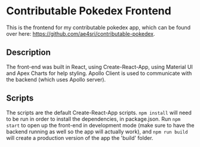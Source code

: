 # Contributable Pokedex Frontend
This is the frontend for my contributable pokedex app, which can be found over here: https://github.com/ae4sri/contributable-pokedex.

## Description

The front-end was built in React, using Create-React-App, using Material UI and Apex Charts for help styling. Apollo Client is used to communicate with the backend (which uses Apollo server). 

## Scripts

The scripts are the default Create-React-App scripts. `npm install` will need to be run in order to install the dependencies, in package.json. Run `npm start` to open up the front-end in development mode (make sure to have the backend running as well so the app will actually work), and `npm run build` will create a production version of the app the 'build' folder.
